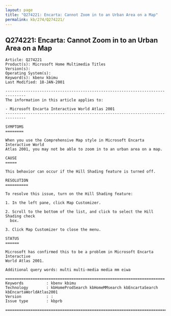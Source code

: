 ```yaml
---
layout: page
title: "Q274221: Encarta: Cannot Zoom in to an Urban Area on a Map"
permalink: kb/274/Q274221/
---
```


## Q274221: Encarta: Cannot Zoom in to an Urban Area on a Map

	Article: Q274221
	Product(s): Microsoft Home Multimedia Titles
	Version(s): 
	Operating System(s): 
	Keyword(s): kbenv kbimu
	Last Modified: 18-JAN-2001
	
	-------------------------------------------------------------------------------
	The information in this article applies to:
	
	- Microsoft Encarta Interactive World Atlas 2001 
	-------------------------------------------------------------------------------
	
	SYMPTOMS
	========
	
	When you use the Comprehensive Map style in Microsoft Encarta Interactive World
	Atlas 2001, you may not be able to zoom in to an urban area on a map.
	
	CAUSE
	=====
	
	This behavior can occur if the Hill Shading feature is turned off.
	
	RESOLUTION
	==========
	
	To resolve this issue, turn on the Hill Shading feature:
	
	1. In the left pane, click Map Customizer.
	
	2. Scroll to the bottom of the list, and click to select the Hill Shading check
	  box.
	
	3. Click Map Customizer to close the menu.
	
	STATUS
	======
	
	Microsoft has confirmed this to be a problem in Microsoft Encarta Interactive
	World Atlas 2001.
	
	Additional query words: multi multi-media media mm eiwa
	
	======================================================================
	Keywords          : kbenv kbimu 
	Technology        : kbHomeProdSearch kbHomeMMsearch kbEncartaSearch kbEncartaWorldAtlas2001
	Version           : :
	Issue type        : kbprb
	
	=============================================================================
	

